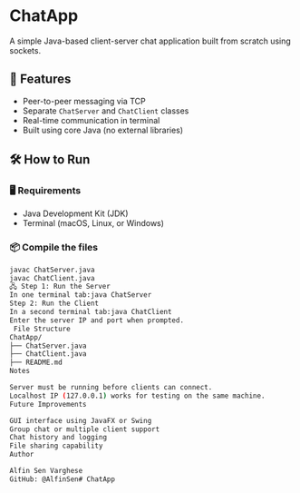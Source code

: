 # ChatApp

A simple Java-based client-server chat application built from scratch using sockets.

## 🚀 Features

- Peer-to-peer messaging via TCP
- Separate `ChatServer` and `ChatClient` classes
- Real-time communication in terminal
- Built using core Java (no external libraries)

## 🛠 How to Run

### 🖥 Requirements
- Java Development Kit (JDK)
- Terminal (macOS, Linux, or Windows)

### 📦 Compile the files
```bash
javac ChatServer.java
javac ChatClient.java
🖧 Step 1: Run the Server
In one terminal tab:java ChatServer
Step 2: Run the Client
In a second terminal tab:java ChatClient
Enter the server IP and port when prompted.
 File Structure
ChatApp/
├── ChatServer.java
├── ChatClient.java
├── README.md
Notes

Server must be running before clients can connect.
Localhost IP (127.0.0.1) works for testing on the same machine.
Future Improvements

GUI interface using JavaFX or Swing
Group chat or multiple client support
Chat history and logging
File sharing capability
Author

Alfin Sen Varghese
GitHub: @AlfinSen# ChatApp

